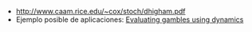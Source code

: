 * http://www.caam.rice.edu/~cox/stoch/dhigham.pdf
* Ejemplo posible de aplicaciones:  [Evaluating gambles using dynamics](http://arxiv.org/abs/1405.0585)